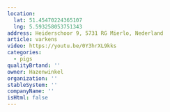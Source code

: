 ```yaml
---
location:
  lat: 51.45470224365107
  lng: 5.593258053751343
address: Heiderschoor 9, 5731 RG Mierlo, Nederland
article: varkens
video: https://youtu.be/0Y3hrXL9kks
categories:
  - pigs
qualityBrtand: ''
owner: Hazenwinkel
organization: ''
stableSystem: ''
companyName: ''
isHtml: false
---
```

